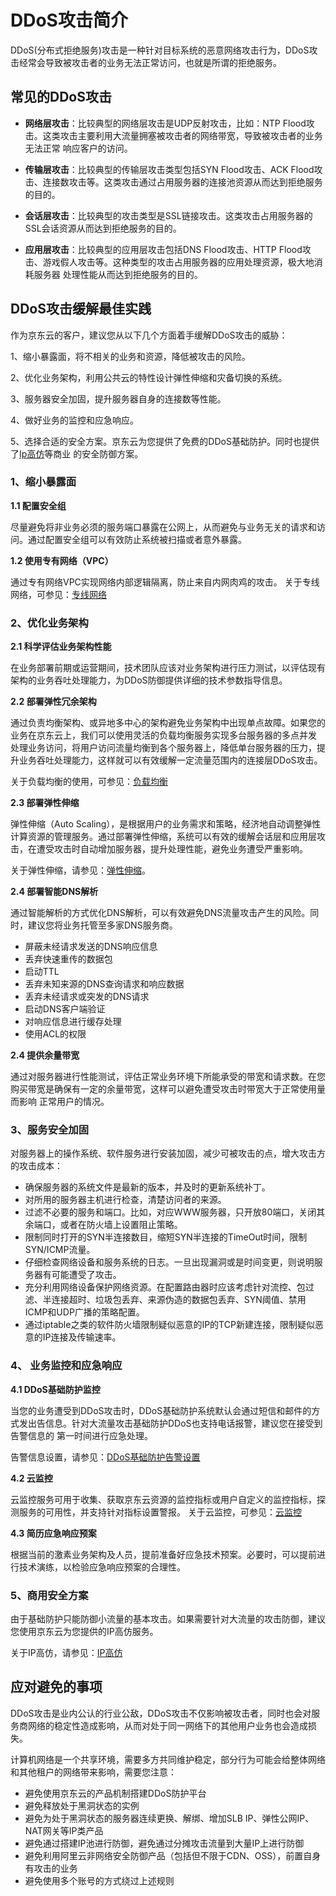 # DDoS攻击简介

DDoS(分布式拒绝服务)攻击是一种针对目标系统的恶意网络攻击行为，DDoS攻击经常会导致被攻击者的业务无法正常访问，也就是所谓的拒绝服务。

## 常见的DDoS攻击

- **网络层攻击**：比较典型的网络层攻击是UDP反射攻击，比如：NTP Flood攻击。这类攻击主要利用大流量拥塞被攻击者的网络带宽，导致被攻击者的业务无法正常
响应客户的访问。

- **传输层攻击**：比较典型的传输层攻击类型包括SYN Flood攻击、ACK Flood攻击、连接数攻击等。这类攻击通过占用服务器的连接池资源从而达到拒绝服务的目的。

- **会话层攻击**：比较典型的攻击类型是SSL链接攻击。这类攻击占用服务器的SSL会话资源从而达到拒绝服务的目的。

- **应用层攻击**：比较典型的应用层攻击包括DNS Flood攻击、HTTP Flood攻击、游戏假人攻击等。这种类型的攻击占用服务器的应用处理资源，极大地消耗服务器
处理性能从而达到拒绝服务的目的。

## DDoS攻击缓解最佳实践

作为京东云的客户，建议您从以下几个方面着手缓解DDoS攻击的威胁：

1、缩小暴露面，将不相关的业务和资源，降低被攻击的风险。

2、优化业务架构，利用公共云的特性设计弹性伸缩和灾备切换的系统。

3、服务器安全加固，提升服务器自身的连接数等性能。

4、做好业务的监控和应急响应。

5、选择合适的安全方案。京东云为您提供了免费的DDoS基础防护。同时也提供了[Ip高仿](https://ip-anti-console.jdcloud.com/instancelist)等商业
   的安全防御方案。

### 1、缩小暴露面

**1.1 配置安全组**

尽量避免将非业务必须的服务端口暴露在公网上，从而避免与业务无关的请求和访问。通过配置安全组可以有效防止系统被扫描或者意外暴露。

**1.2 使用专有网络（VPC）**

通过专有网络VPC实现网络内部逻辑隔离，防止来自内网肉鸡的攻击。
关于专线网络，可参见：[专线网络](https://cns-console.jdcloud.com/host/physicalConnection/list)

### 2、优化业务架构

**2.1 科学评估业务架构性能**

在业务部署前期或运营期间，技术团队应该对业务架构进行压力测试，以评估现有架构的业务吞吐处理能力，为DDoS防御提供详细的技术参数指导信息。

**2.2 部署弹性冗余架构**

通过负责均衡架构、或异地多中心的架构避免业务架构中出现单点故障。如果您的业务在京东云上，我们可以使用灵活的负载均衡服务实现多台服务器的多点并发
处理业务访问，将用户访问流量均衡到各个服务器上，降低单台服务器的压力，提升业务吞吐处理能力，这样就可以有效缓解一定流量范围内的连接层DDoS攻击。

关于负载均衡的使用，可参见：[负载均衡](https://cns-console.jdcloud.com/host/loadBalance/list)

**2.3 部署弹性伸缩**

弹性伸缩（Auto Scaling），是根据用户的业务需求和策略，经济地自动调整弹性计算资源的管理服务。通过部署弹性伸缩，系统可以有效的缓解会话层和应用层攻击，在遭受攻击时自动增加服务器，提升处理性能，避免业务遭受严重影响。

关于弹性伸缩，请参见：[弹性伸缩](https://autoscaling-console.jdcloud.com/asGroup)。

**2.4 部署智能DNS解析**

通过智能解析的方式优化DNS解析，可以有效避免DNS流量攻击产生的风险。同时，建议您将业务托管至多家DNS服务商。

- 屏蔽未经请求发送的DNS响应信息
- 丢弃快速重传的数据包
- 启动TTL
- 丢弃未知来源的DNS查询请求和响应数据
- 丢弃未经请求或突发的DNS请求
- 启动DNS客户端验证
- 对响应信息进行缓存处理
- 使用ACL的权限

**2.4 提供余量带宽**

通过对服务器进行性能测试，评估正常业务环境下所能承受的带宽和请求数。在您购买带宽是确保有一定的余量带宽，这样可以避免遭受攻击时带宽大于正常使用量而影响
正常用户的情况。

### 3、服务安全加固

对服务器上的操作系统、软件服务进行安装加固，减少可被攻击的点，增大攻击方的攻击成本：

- 确保服务器的系统文件是最新的版本，并及时的更新系统补丁。
- 对所用的服务器主机进行检查，清楚访问者的来源。
- 过滤不必要的服务和端口。比如，对应WWW服务器，只开放80端口，关闭其余端口，或者在防火墙上设置阻止策略。
- 限制同时打开的SYN半连接数目，缩短SYN半连接的TimeOut时间，限制SYN/ICMP流量。
- 仔细检查网络设备和服务系统的日志。一旦出现漏洞或是时间变更，则说明服务器有可能遭受了攻击。
- 充分利用网络设备保护网络资源。在配置路由器时应该考虑针对流控、包过滤、半连接超时、垃圾包丢弃、来源伪造的数据包丢弃、SYN阈值、禁用ICMP和UDP广播的策略配置。
- 通过iptable之类的软件防火墙限制疑似恶意的IP的TCP新建连接，限制疑似恶意的IP连接及传输速率。

### 4、 业务监控和应急响应

**4.1 DDoS基础防护监控**

当您的业务遭受到DDoS攻击时，DDoS基础防护系统默认会通过短信和邮件的方式发出告信息。针对大流量攻击基础防护DDoS也支持电话报警，建议您在接受到告警信息的
第一时间进行应急处理。

告警信息设置，请参见：[DDoS基础防护告警设置](https://uc.jdcloud.com/message/setting)

**4.2 云监控**

云监控服务可用于收集、获取京东云资源的监控指标或用户自定义的监控指标，探测服务的可用性，并支持针对指标设置警报。
关于云监控，可参见：[云监控](https://cms-console.jdcloud.com/overviewCustom)

**4.3 简历应急响应预案**

根据当前的激素业务架构及人员，提前准备好应急技术预案。必要时，可以提前进行技术演练，以检验应急响应预案的合理性。

### 5、商用安全方案

由于基础防护只能防御小流量的基本攻击。如果需要针对大流量的攻击防御，建议您使用京东云为您提供的IP高仿服务。

关于IP高仿，请参见：[IP高仿](https://ip-anti-console.jdcloud.com/instancelist)

## 应对避免的事项

DDoS攻击是业内公认的行业公敌，DDoS攻击不仅影响被攻击者，同时也会对服务商网络的稳定性造成影响，从而对处于同一网络下的其他用户业务也会造成损失。

计算机网络是一个共享环境，需要多方共同维护稳定，部分行为可能会给整体网络和其他租户的网络带来影响，需要您注意：

- 避免使用京东云的产品机制搭建DDoS防护平台
- 避免释放处于黑洞状态的实例
- 避免为处于黑洞状态的服务器连续更换、解绑、增加SLB IP、弹性公网IP、NAT网关等IP类产品
- 避免通过搭建IP池进行防御，避免通过分摊攻击流量到大量IP上进行防御
- 避免利用阿里云非网络安全防御产品（包括但不限于CDN、OSS），前置自身有攻击的业务
- 避免使用多个账号的方式绕过上述规则
